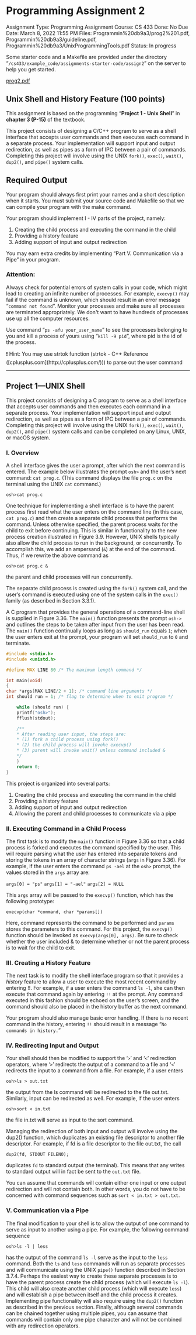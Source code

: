 # Programming Assignment 2

Assignment Type: Programming Assignment
Course: CS 433
Done: No
Due Date: March 8, 2022 11:55 PM
Files: Programmin%20db9a3/prog2%201.pdf, Programmin%20db9a3/guideline.pdf, Programmin%20db9a3/UnixProgrammingTools.pdf
Status: In progress

Some starter code and a Makefile are provided under the directory “`/cs433/example_code/assignments-starter-code/assign2`” on the server to help you get started.

[prog2.pdf](Programmin%20db9a3/prog2.pdf)

## Unix Shell and History Feature (100 points)

This assignment is based on the programming “**Project 1 - Unix Shell**” in **chapter 3 (P-15)** of the textbook.

This project consists of designing a C/C++ program to serve as a shell interface that accepts user commands and then executes each command in a separate process. Your implementation will support input and output redirection, as well as pipes as a form of IPC between a pair of commands. Completing this project will involve using the UNIX `fork()`, `exec()`, `wait()`, `dup2()`, and `pipe()` system calls.

## Required Output

Your program should always first print your names and a short description when it starts. You must submit your source code and Makefile so that we can compile your program with the make command.

Your program should implement I - IV parts of the project, namely:

1. Creating the child process and executing the command in the child
2. Providing a history feature
3. Adding support of input and output redirection

You may earn extra credits by implementing “Part V. Communication via a Pipe” in your program.

### Attention:

Always check for potential errors of system calls in your code, which might lead to creating an infinite number of processes. For example, `execvp()` may fail if the command is unknown, which should result in an error message “`command not found`”. Monitor your processes and make sure all processes are terminated appropriately. We don't want to have hundreds of processes use up all the computer resources.

Use command “`ps -afu your_user_name`” to see the processes belonging to you and kill a process of yours using “`kill -9 pid`”, where pid is the id of the process.

<aside>
❗ Hint: You may use strtok function (strtok - C++ Reference ([cplusplus.com](http://cplusplus.com/))) to parse out the user command

</aside>

---

## Project 1—UNIX Shell

This project consists of designing a C program to serve as a shell interface that accepts user commands and then executes each command in a separate process. Your implementation will support input and output redirection, as well as pipes as a form of IPC between a pair of commands. Completing this project will involve using the UNIX `fork()`, `exec()`, `wait()`, `dup2()`, and `pipe()` system calls and can be completed on any Linux, UNIX, or macOS system.

### I. Overview

A shell interface gives the user a prompt, after which the next command is entered. The example below illustrates the prompt `osh>` and the user’s next command: `cat prog.c`. (This command displays the file `prog.c` on the terminal using the UNIX `cat` command.)

`osh>cat prog.c`

One technique for implementing a shell interface is to have the parent process first read what the user enters on the command line (in this case, `cat prog.c`) and then create a separate child process that performs the command. Unless otherwise specified, the parent process waits for the child to exit before continuing. This is similar in functionality to the new process creation illustrated in Figure 3.9. However, UNIX shells typically also allow the child process to run in the background, or concurrently. To accomplish this, we add an ampersand (`&`) at the end of the command. Thus, if we rewrite the above command as

`osh>cat prog.c &`

the parent and child processes will run concurrently. 

The separate child process is created using the `fork()` system call, and the user’s command is executed using one of the system calls in the `exec()` family (as described in Section 3.3.1). 

A C program that provides the general operations of a command-line shell is supplied in Figure 3.36. The `main()` function presents the prompt `osh->` and outlines the steps to be taken after input from the user has been read. The `main()` function continually loops as long as `should_run` equals `1`; when the user enters exit at the prompt, your program will set `should_run` to `0` and terminate.

```c
#include <stdio.h>
#include <unistd.h>

#define MAX LINE 80 /* The maximum length command */

int main(void)
{
char *args[MAX LINE/2 + 1]; /* command line arguments */
int should run = 1; /* flag to determine when to exit program */

	while (should run) {
	printf("osh>");
	fflush(stdout);

	/**
	* After reading user input, the steps are:
	* (1) fork a child process using fork()
	* (2) the child process will invoke execvp()
	* (3) parent will invoke wait() unless command included &
	*/
	}
	return 0;
}
```

This project is organized into several parts:

1. Creating the child process and executing the command in the child
2. Providing a history feature
3. Adding support of input and output redirection
4. Allowing the parent and child processes to communicate via a pipe

### II. Executing Command in a Child Process

The first task is to modify the `main()` function in Figure 3.36 so that a child process is forked and executes the command specified by the user. This will require parsing what the user has entered into separate tokens and storing the tokens in an array of character strings (`args` in Figure 3.36). For example, if the user enters the command `ps -ael` at the `osh>` prompt, the values stored in the `args` array are:

`args[0] = "ps"`
`args[1] = "-ael"`
`args[2] = NULL`

This `args` array will be passed to the `execvp()` function, which has the following prototype:

`execvp(char *command, char *params[])`

Here, command represents the command to be performed and `params` stores the parameters to this command. For this project, the `execvp()` function should be invoked as `execvp(args[0], args)`. Be sure to check whether the user included & to determine whether or not the parent process is to wait for the child to exit.

### III. Creating a History Feature

The next task is to modify the shell interface program so that it provides a *history* feature to allow a user to execute the most recent command by entering !!. For example, if a user enters the command `ls -l`, she can then execute that command again by entering `!!` at the prompt. Any command executed in this fashion should be echoed on the user’s screen, and the command should also be placed in the history buffer as the next command.

Your program should also manage basic error handling. If there is no recent command in the history, entering `!!` should result in a message “`No commands in history.`”

### IV. Redirecting Input and Output

Your shell should then be modified to support the ‘`>`’ and ‘`<`’ redirection operators, where ‘`>`’ redirects the output of a command to a file and ‘`<`’ redirects the input to a command from a file. For example, if a user enters

`osh>ls > out.txt`

the output from the ls command will be redirected to the file out.txt. Similarly, input can be redirected as well. For example, if the user enters

`osh>sort < in.txt`

the file in.txt will serve as input to the sort command.

Managing the redirection of both input and output will involve using the dup2() function, which duplicates an existing file descriptor to another file descriptor. For example, if fd is a file descriptor to the file out.txt, the call

`dup2(fd, STDOUT FILENO);`

duplicates `fd` to standard output (the terminal). This means that any writes to standard output will in fact be sent to the `out.txt` file.

You can assume that commands will contain either one input or one output redirection and will not contain both. In other words, you do not have to be concerned with command sequences such as `sort < in.txt > out.txt`.

### V. Communication via a Pipe

The final modification to your shell is to allow the output of one command to serve as input to another using a pipe. For example, the following command sequence

`osh>ls -l | less`

has the output of the command `ls -l` serve as the input to the `less` command. Both the `ls` and `less` commands will run as separate processes and will communicate using the UNIX `pipe()` function described in Section 3.7.4. Perhaps the easiest way to create these separate processes is to have the parent process create the child process (which will execute `ls -l`). This child will also create another child process (which will execute `less`) and will establish a pipe between itself and the child process it creates. Implementing pipe functionality will also require using the `dup2()` function as described in the previous section. Finally, although several commands can be chained together using multiple pipes, you can assume that commands will contain only one pipe character and will not be combined with any redirection operators.
